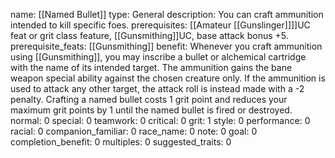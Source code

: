 name: [[Named Bullet]]
type: General
description: You can craft ammunition intended to kill specific foes.
prerequisites: [[Amateur [[Gunslinger]]]]UC feat or grit class feature, [[Gunsmithing]]UC, base attack bonus +5.
prerequisite_feats: [[Gunsmithing]]
benefit: Whenever you craft ammunition using [[Gunsmithing]], you may inscribe a bullet or alchemical cartridge with the name of its intended target. The ammunition gains the bane weapon special ability against the chosen creature only. If the ammunition is used to attack any other target, the attack roll is instead made with a -2 penalty. Crafting a named bullet costs 1 grit point and reduces your maximum grit points by 1 until the named bullet is fired or destroyed.
normal: 0
special: 0
teamwork: 0
critical: 0
grit: 1
style: 0
performance: 0
racial: 0
companion_familiar: 0
race_name: 0
note: 0
goal: 0
completion_benefit: 0
multiples: 0
suggested_traits: 0
